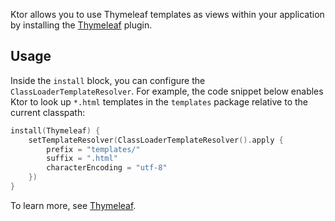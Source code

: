
Ktor allows you to use Thymeleaf templates as views within your application by installing the [Thymeleaf](https://ktor.io/docs/thymeleaf.html) plugin.

## Usage

Inside the `install` block, you can configure the `ClassLoaderTemplateResolver`. For example, the code snippet below enables Ktor to look up `*.html` templates in the `templates` package relative to the current classpath:
```kotlin
install(Thymeleaf) {
    setTemplateResolver(ClassLoaderTemplateResolver().apply {
        prefix = "templates/"
        suffix = ".html"
        characterEncoding = "utf-8"
    })
}
```

To learn more, see [Thymeleaf](https://ktor.io/docs/thymeleaf.html).
